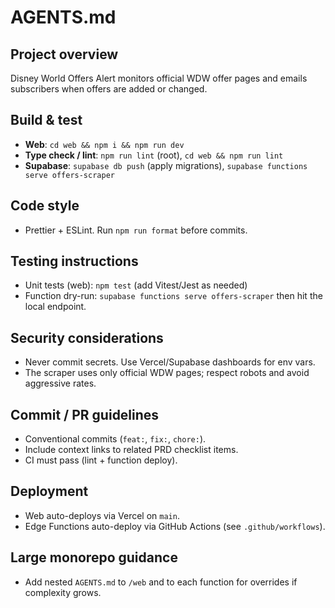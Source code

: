 # AGENTS.md

## Project overview
Disney World Offers Alert monitors official WDW offer pages and emails subscribers when offers are added or changed.

## Build & test
- **Web**: `cd web && npm i && npm run dev`
- **Type check / lint**: `npm run lint` (root), `cd web && npm run lint`
- **Supabase**: `supabase db push` (apply migrations), `supabase functions serve offers-scraper`

## Code style
- Prettier + ESLint. Run `npm run format` before commits.

## Testing instructions
- Unit tests (web): `npm test` (add Vitest/Jest as needed)
- Function dry-run: `supabase functions serve offers-scraper` then hit the local endpoint.

## Security considerations
- Never commit secrets. Use Vercel/Supabase dashboards for env vars.
- The scraper uses only official WDW pages; respect robots and avoid aggressive rates.

## Commit / PR guidelines
- Conventional commits (`feat:`, `fix:`, `chore:`).
- Include context links to related PRD checklist items.
- CI must pass (lint + function deploy).

## Deployment
- Web auto-deploys via Vercel on `main`.
- Edge Functions auto-deploy via GitHub Actions (see `.github/workflows`).

## Large monorepo guidance
- Add nested `AGENTS.md` to `/web` and to each function for overrides if complexity grows.
